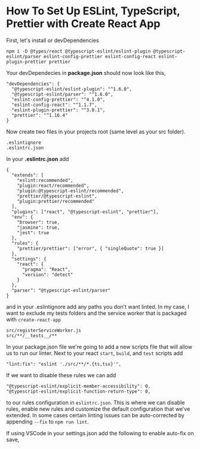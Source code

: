 # How To Set Up ESLint, TypeScript, Prettier with Create React App

First, let's install or devDependencies
```
npm i -D @types/react @typescript-eslint/eslint-plugin @typescript-eslint/parser eslint-config-prettier eslint-config-react eslint-plugin-prettier prettier
```

Your devDependecies in **package.json** should now look like this,
```
"devDependencies": {
  "@typescript-eslint/eslint-plugin": "^1.6.0",
  "@typescript-eslint/parser": "^1.6.0",
  "eslint-config-prettier": "^4.1.0",
  "eslint-config-react": "^1.1.7",
  "eslint-plugin-prettier": "^3.0.1",
  "prettier": "^1.16.4"
}
```

Now create two files in your projects root (same level as your src folder).
```
.eslintignore
.eslintrc.json
```

In your **.eslintrc.json** add
```
{
  "extends": [
    "eslint:recommended",
    "plugin:react/recommended",
    "plugin:@typescript-eslint/recommended",
    "prettier/@typescript-eslint",
    "plugin:prettier/recommended"
  ],
  "plugins": ["react", "@typescript-eslint", "prettier"],
  "env": {
    "browser": true,
    "jasmine": true,
    "jest": true
  },
  "rules": {
    "prettier/prettier": ["error", { "singleQuote": true }]
  },
  "settings": {
    "react": {
      "pragma": "React",
      "version": "detect"
    }
  },
  "parser": "@typescript-eslint/parser"
}
```

and in your .eslintignore add any paths you don't want linted. In my case, I want to exclude my tests folders and the service worker that is packaged with `create-react-app`
```
src/registerServiceWorker.js
src/**/__tests__/**
```

In your package.json file we're going to add a new scripts file that will allow us to run our linter. Next to your react `start`, `build`, and `test` scripts add
```
"lint:fix": "eslint './src/**/*.{ts,tsx}'",
```

If we want to disable these rules we can add
```
"@typescript-eslint/explicit-member-accessibility": 0,
"@typescript-eslint/explicit-function-return-type": 0,
```

to our rules configuration in `eslintrc.json`. This is where we can disable rules, enable new rules and customize the default configuration that we've extended. In some cases certain linting issues can be auto-corrected by appending `--fix` to `npm run lint`.
  
If using VSCode in your settings.json add the following to enable auto-fix on save,

